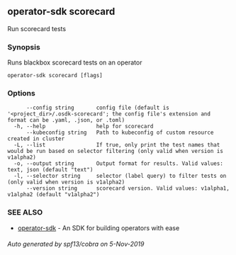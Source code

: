 ## operator-sdk scorecard

Run scorecard tests

### Synopsis

Runs blackbox scorecard tests on an operator


```
operator-sdk scorecard [flags]
```

### Options

```
      --config string       config file (default is '<project_dir>/.osdk-scorecard'; the config file's extension and format can be .yaml, .json, or .toml)
  -h, --help                help for scorecard
      --kubeconfig string   Path to kubeconfig of custom resource created in cluster
  -L, --list                If true, only print the test names that would be run based on selector filtering (only valid when version is v1alpha2)
  -o, --output string       Output format for results. Valid values: text, json (default "text")
  -l, --selector string     selector (label query) to filter tests on (only valid when version is v1alpha2)
      --version string      scorecard version. Valid values: v1alpha1, v1alpha2 (default "v1alpha2")
```

### SEE ALSO

* [operator-sdk](operator-sdk.md)	 - An SDK for building operators with ease

###### Auto generated by spf13/cobra on 5-Nov-2019
